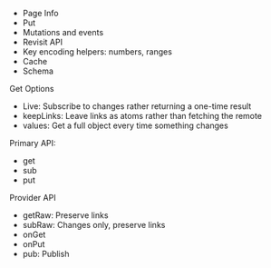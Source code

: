 - Page Info
- Put
- Mutations and events
- Revisit API
- Key encoding helpers: numbers, ranges
- Cache
- Schema



Get Options
- Live: Subscribe to changes rather returning a one-time result
- keepLinks: Leave links as atoms rather than fetching the remote
- values: Get a full object every time something changes


Primary API:
- get
- sub
- put


Provider API

- getRaw: Preserve links
- subRaw: Changes only, preserve links
- onGet
- onPut
- pub: Publish

